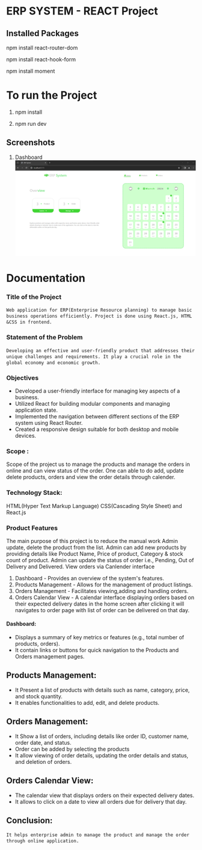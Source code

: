 # ERP SYSTEM - REACT Project

## Installed Packages

npm install react-router-dom

npm install react-hook-form

npm install moment




# To run the Project 
1. npm install

2. npm run dev 


## Screenshots 
1. Dashboard
   ![Dashboard](https://github.com/roopamogaveer/erp-system-project/blob/master/screenshots/Dashboard.png)

# Documentation 

### Title of the Project
	Web application for ERP(Enterprise Resource planning) to manage basic business operations efficiently. Project is done using React.js, HTML &CSS in frontend.

### Statement of the Problem
	Developing an effective and user-friendly product that addresses their unique challenges and requirements. It play a crucial role in the global economy and economic growth.

### Objectives
*	Developed a user-friendly interface for managing key aspects of a business.
*	Utilized React for building modular components and managing application state.
*	Implemented the navigation between different sections of the ERP system using React Router.
*	Created a responsive design suitable for both desktop and mobile devices.


### Scope :
Scope of the project us to manage the products and manage the orders in online and can view status of the order. One can able to do add, update delete products, orders and  view the order details through calender.


### Technology Stack:
HTML(Hyper Text Markup Language) CSS(Cascading Style Sheet) and React.js


### Product Features
The main purpose of this project is to reduce the manual work   Admin update, delete the product from the  list. Admin can add new products by providing details like Product Name, Price of product, Category & stock count of product. Admin can update the status of order i.e., Pending, Out of Delivery and Delivered. View orders via Canlender interface

1. Dashboard - Provides an overview of the system's features.
2. Products Management - Allows for the management of product listings.
3. Orders Management - Facilitates viewing,adding and handling orders.
4. Orders Calendar View - A calendar interface displaying orders based on their expected delivery dates in the home screen after clicking it will navigates to order page with list of order can be delivered on that day. 

#### Dashboard:
*	Displays a summary of key metrics or features (e.g., total number of products, orders).
*	It contain links or buttons for quick navigation to the Products and Orders management pages.


## Products Management:
*	It Present a list of products with details such as name, category, price, and stock quantity.
*	It enables functionalities to add, edit, and delete products.

## Orders Management:

*	It Show a list of orders, including details like order ID, customer name, order date, and status.
*   Order can be added by selecting the products
*	It allow viewing of order details, updating the order details and status, and deletion of orders.

## Orders Calendar View:
*	The calendar view that displays orders on their expected delivery dates.
*	It allows to click on a date to view all orders due for delivery that day.


## Conclusion:
	It helps enterprise admin to manage the product and manage the order through online application.



